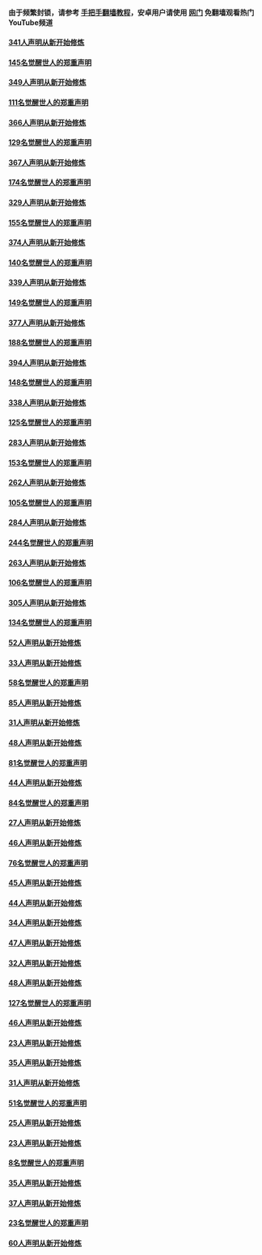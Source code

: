 #### 由于频繁封锁，请参考 [手把手翻墙教程](https://github.com/gfw-breaker/guides/wiki/)，安卓用户请使用 [网门](https://github.com/gfw-breaker/nogfw/blob/master/dl.md?t=06230800) 免翻墙观看热门YouTube频道 

#### [341人声明从新开始修炼](../pages/91/427255.md?t=06230800) 

#### [145名觉醒世人的郑重声明](../pages/91/427254.md?t=06230800) 

#### [349人声明从新开始修炼](../pages/91/426969.md?t=06230800) 

#### [111名觉醒世人的郑重声明](../pages/91/426968.md?t=06230800) 

#### [366人声明从新开始修炼](../pages/91/426737.md?t=06230800) 

#### [129名觉醒世人的郑重声明](../pages/91/426736.md?t=06230800) 

#### [367人声明从新开始修炼](../pages/91/426421.md?t=06230800) 

#### [174名觉醒世人的郑重声明](../pages/91/426420.md?t=06230800) 

#### [329人声明从新开始修炼](../pages/91/426139.md?t=06230800) 

#### [155名觉醒世人的郑重声明](../pages/91/426138.md?t=06230800) 

#### [374人声明从新开始修炼](../pages/91/425811.md?t=06230800) 

#### [140名觉醒世人的郑重声明](../pages/91/425810.md?t=06230800) 

#### [339人声明从新开始修炼](../pages/91/425690.md?t=06230800) 

#### [149名觉醒世人的郑重声明](../pages/91/425689.md?t=06230800) 

#### [377人声明从新开始修炼](../pages/91/424867.md?t=06230800) 

#### [188名觉醒世人的郑重声明](../pages/91/424866.md?t=06230800) 

#### [394人声明从新开始修炼](../pages/91/423914.md?t=06230800) 

#### [148名觉醒世人的郑重声明](../pages/91/423913.md?t=06230800) 

#### [338人声明从新开始修炼](../pages/91/423540.md?t=06230800) 

#### [125名觉醒世人的郑重声明](../pages/91/423539.md?t=06230800) 

#### [283人声明从新开始修炼](../pages/91/423296.md?t=06230800) 

#### [153名觉醒世人的郑重声明](../pages/91/423295.md?t=06230800) 

#### [262人声明从新开始修炼](../pages/91/423004.md?t=06230800) 

#### [105名觉醒世人的郑重声明](../pages/91/423003.md?t=06230800) 

#### [284人声明从新开始修炼](../pages/91/422707.md?t=06230800) 

#### [244名觉醒世人的郑重声明](../pages/91/422706.md?t=06230800) 

#### [263人声明从新开始修炼](../pages/91/422553.md?t=06230800) 

#### [106名觉醒世人的郑重声明](../pages/91/422552.md?t=06230800) 

#### [305人声明从新开始修炼](../pages/91/422153.md?t=06230800) 

#### [134名觉醒世人的郑重声明](../pages/91/422152.md?t=06230800) 

#### [52人声明从新开始修炼](../pages/91/421846.md?t=06230800) 

#### [33人声明从新开始修炼](../pages/91/421804.md?t=06230800) 

#### [58名觉醒世人的郑重声明](../pages/91/421845.md?t=06230800) 

#### [85人声明从新开始修炼](../pages/91/421769.md?t=06230800) 

#### [31人声明从新开始修炼](../pages/91/421763.md?t=06230800) 

#### [48人声明从新开始修炼](../pages/91/421605.md?t=06230800) 

#### [81名觉醒世人的郑重声明](../pages/91/421656.md?t=06230800) 

#### [44人声明从新开始修炼](../pages/91/421544.md?t=06230800) 

#### [84名觉醒世人的郑重声明](../pages/91/421543.md?t=06230800) 

#### [27人声明从新开始修炼](../pages/91/421465.md?t=06230800) 

#### [46人声明从新开始修炼](../pages/91/421454.md?t=06230800) 

#### [76名觉醒世人的郑重声明](../pages/91/421453.md?t=06230800) 

#### [45人声明从新开始修炼](../pages/91/421452.md?t=06230800) 

#### [44人声明从新开始修炼](../pages/91/421422.md?t=06230800) 

#### [34人声明从新开始修炼](../pages/91/421322.md?t=06230800) 

#### [47人声明从新开始修炼](../pages/91/421264.md?t=06230800) 

#### [32人声明从新开始修炼](../pages/91/421225.md?t=06230800) 

#### [48人声明从新开始修炼](../pages/91/421202.md?t=06230800) 

#### [127名觉醒世人的郑重声明](../pages/91/421224.md?t=06230800) 

#### [46人声明从新开始修炼](../pages/91/421203.md?t=06230800) 

#### [23人声明从新开始修炼](../pages/91/421138.md?t=06230800) 

#### [35人声明从新开始修炼](../pages/91/421122.md?t=06230800) 

#### [31人声明从新开始修炼](../pages/91/421081.md?t=06230800) 

#### [51名觉醒世人的郑重声明](../pages/91/421080.md?t=06230800) 

#### [25人声明从新开始修炼](../pages/91/421020.md?t=06230800) 

#### [23人声明从新开始修炼](../pages/91/420884.md?t=06230800) 

#### [8名觉醒世人的郑重声明](../pages/91/420883.md?t=06230800) 

#### [35人声明从新开始修炼](../pages/91/420809.md?t=06230800) 

#### [37人声明从新开始修炼](../pages/91/420766.md?t=06230800) 

#### [23名觉醒世人的郑重声明](../pages/91/420765.md?t=06230800) 

#### [60人声明从新开始修炼](../pages/91/420727.md?t=06230800) 

